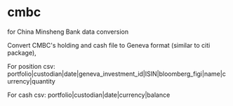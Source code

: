 # cmbc
for China Minsheng Bank data conversion

Convert CMBC's holding and cash file to Geneva format (similar to citi package),

For position csv:
portfolio|custodian|date|geneva_investment_id|ISIN|bloomberg_figi|name|currency|quantity


For cash csv:
portfolio|custodian|date|currency|balance

